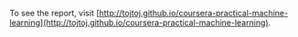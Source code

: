 To see the report, visit [http://tojtoj.github.io/coursera-practical-machine-learning](http://tojtoj.github.io/coursera-practical-machine-learning).
